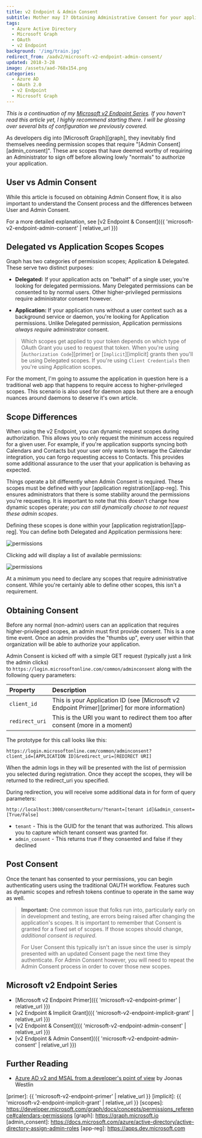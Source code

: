 ```yaml
---
title: v2 Endpoint & Admin Consent
subtitle: Mother may I? Obtaining Administrative Consent for your application
tags:
  - Azure Active Directory
  - Microsoft Graph
  - OAuth
  - v2 Endpoint
background: '/img/train.jpg'
redirect_from: /aadv2/microsoft-v2-endpoint-admin-consent/
updated: 2018-3-28
image: /assets/aad-768x154.png
categories: 
  - Azure AD
  - OAuth 2.0
  - v2 Endpoint
  - Microsoft Graph
---
```


_This is a continuation of my [Microsoft v2 Endpoint Series](#microsoft-v2-endpoint-series). If you haven't read this article yet, I highly recommend starting there. I will be glossing over several bits of configuration we previously covered._

As developers dig into [Microsoft Graph][graph], they inevitably find themselves needing permission scopes that require "[Admin Consent][admin_consent]". These are scopes that have deemed worthy of requiring an Administrator to sign off before allowing lowly "normals" to authorize your application.

## User vs Admin Consent

While this article is focused on obtaining Admin Consent flow, it is also important to understand the Consent process and the differences between User and Admin Consent.

For a more detailed explanation, see [v2 Endpoint & Consent]({{ 'microsoft-v2-endpoint-admin-consent' | relative_url }})

## Delegated vs Application Scopes Scopes

Graph has two categories of permission scopes; Application & Delegated. These serve two distinct purposes:

* **Delegated:** If your application acts on "behalf" of a single user, you're looking for delegated permissions. Many Delegated permissions can be consented to by normal users. Other higher-privileged permissions require administrator consent however.

* **Application:** If your application runs without a user context such as a background service or daemon, you're looking for Application permissions. Unlike Delegated permission, Application permissions _always require_ administrator consent.

> Which scopes get applied to your token depends on which type of OAuth Grant you used to request that token. When you're using [`Authorization Code`][primer] or [`Implicit`][implicit] grants then you'll be using Delegated scopes. If you're using `Client Credentials` then you're using Application scopes.

For the moment, I'm going to assume the application in question here is a traditional web app that happens to require access to higher-privileged scopes. This scenario is also used for daemon apps but there are a enough nuances around daemons to deserve it's own article.

## Scope Differences

When using the v2 Endpoint, you can dynamic request scopes during authorization. This allows you to only request the minimum access required for a given user. For example, if you're application supports syncing both Calendars and Contacts but your user only wants to leverage the Calendar integration, you can forgo requesting access to Contacts. This provides some additional assurance to the user that your application is behaving as expected.

Things operate a bit differently when Admin Consent is required. These scopes must be defined with your [application registration][app-reg]. This ensures administrators that there is some stability around the permissions you're requesting. It is important to note that this doesn't change how dynamic scopes operate; _you can still dynamically choose to not request these admin scopes_.

Defining these scopes is done within your [application registration][app-reg]. You can define both Delegated and Application permissions here:

![permissions](/assets/images/app-reg-graph-permissions.png)

Clicking add will display a list of available permissions:

![permissions](/assets/images/app-reg-graph-permissions-dialog.png)

At a minimum you need to declare any scopes that require administrative consent. While you're certainly able to define other scopes, this isn't a requirement.

## Obtaining Consent

Before any normal (non-admin) users can an application that requires higher-privileged scopes, an admin must first provide consent. This is a one time event. Once an admin provides the "thumbs up", every user within that organization will be able to authorize your application.

Admin Consent is kicked off with a simple GET request (typically just a link the admin clicks) to `https://login.microsoftonline.com/common/adminconsent` along with the following query parameters:

| Property       | Description                                                                                   |
| :------------- | :-------------------------------------------------------------------------------------------- |
| `client_id`    | This is your Application ID (see [Microsoft v2 Endpoint Primer][primer] for more information) |
| `redirect_uri` | This is the URI you want to redirect them too after consent (more in a moment)                |

The prototype for this call looks like this:

```none
https://login.microsoftonline.com/common/adminconsent?
client_id=[APPLICATION ID]&redirect_uri=[REDIRECT URI]
```

When the admin logs in they will be presented with the list of permission you selected during registration. Once they accept the scopes, they will be returned to the redirect_uri you specified.

During redirection, you will receive some additional data in for form of query parameters:

```none
http://localhost:3000/consentReturn/?tenant=[tenant id]&admin_consent=[True/False]
```

* `tenant` - This is the GUID for the tenant that was authorized. This allows you to capture which tenant consent was granted for.
* `admin_consent` - This returns true if they consented and false if they declined

## Post Consent

Once the tenant has consented to your permissions, you can begin authenticating users using the traditional OAUTH workflow. Features such as dynamic scopes and refresh tokens continue to operate in the same way as well.

> **Important:**
> One common issue that folks run into, particularly early on in development and testing, are errors being raised after changing the application's scopes. It is important to remember that Consent is granted for a fixed set of scopes. If those scopes should change, _additional consent is required_.
>
> For User Consent this typically isn't an issue since the user is simply presented with an updated Consent page the next time they authenticate. For Admin Consent however, you will need to repeat the Admin Consent process in order to cover those new scopes.

## Microsoft v2 Endpoint Series

* [Microsoft v2 Endpoint Primer]({{ 'microsoft-v2-endpoint-primer' | relative_url }})
* [v2 Endpoint & Implicit Grant]({{ 'microsoft-v2-endpoint-implicit-grant' | relative_url }})
* [v2 Endpoint & Consent]({{ 'microsoft-v2-endpoint-admin-consent' | relative_url }})
* [v2 Endpoint & Admin Consent]({{ 'microsoft-v2-endpoint-admin-consent' | relative_url }})

## Further Reading

* [Azure AD v2 and MSAL from a developer's point of view](https://joonasw.net/view/azure-ad-v2-and-msal-from-dev-pov) by Joonas Westlin

[primer]: {{ 'microsoft-v2-endpoint-primer' | relative_url }}
[implicit]: {{ 'microsoft-v2-endpoint-implicit-grant' | relative_url }}
[scopes]: https://developer.microsoft.com/graph/docs/concepts/permissions_reference#calendars-permissions
[graph]: https://graph.microsoft.io
[admin_consent]: https://docs.microsoft.com/azure/active-directory/active-directory-assign-admin-roles
[app-reg]: https://apps.dev.microsoft.com
